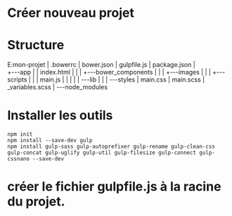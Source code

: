 # Créer nouveau projet

# Structure
E:mon-projet
|   .bowerrc
|   bower.json
|   gulpfile.js
|   package.json
|   
+---app
|   |   index.html
|   |
|   +---bower_components
|   |
|   +---images
|   |
|   +---scripts
|   |   |   main.js
|   |   |
|   |   ---lib
|   |
|   ---styles
|           main.css
|           main.scss
|           _variables.scss
|
---node_modules

# Installer les outils
```
npm init
npm install --save-dev gulp
npm install gulp-sass gulp-autoprefixer gulp-rename gulp-clean-css gulp-concat gulp-uglify gulp-util gulp-filesize gulp-connect gulp-cssnano --save-dev
```

# créer le fichier gulpfile.js à la racine du projet.